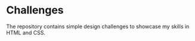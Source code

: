 # Challenges
The repository contains simple design challenges to showcase my skills in HTML and CSS.
